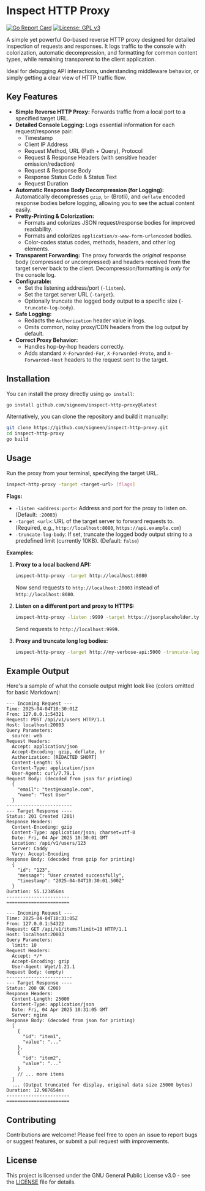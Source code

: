 # Inspect HTTP Proxy

[![Go Report Card](https://goreportcard.com/badge/github.com/signeen/inspect-http-proxy)](https://goreportcard.com/report/github.com/signeen/inspect-http-proxy)
[![License: GPL v3](https://img.shields.io/badge/License-GPLv3-blue.svg)](https://www.gnu.org/licenses/gpl-3.0)

A simple yet powerful Go-based reverse HTTP proxy designed for detailed inspection of requests and responses. It logs traffic to the console with colorization, automatic decompression, and formatting for common content types, while remaining transparent to the client application.

Ideal for debugging API interactions, understanding middleware behavior, or simply getting a clear view of HTTP traffic flow.

## Key Features

*   **Simple Reverse HTTP Proxy:** Forwards traffic from a local port to a specified target URL.
*   **Detailed Console Logging:** Logs essential information for each request/response pair:
    *   Timestamp
    *   Client IP Address
    *   Request Method, URL (Path + Query), Protocol
    *   Request & Response Headers (with sensitive header omission/redaction)
    *   Request & Response Body
    *   Response Status Code & Status Text
    *   Request Duration
*   **Automatic Response Body Decompression (for Logging):** Automatically decompresses `gzip`, `br` (Brotli), and `deflate` encoded response bodies before logging, allowing you to see the actual content easily.
*   **Pretty-Printing & Colorization:**
    *   Formats and colorizes JSON request/response bodies for improved readability.
    *   Formats and colorizes `application/x-www-form-urlencoded` bodies.
    *   Color-codes status codes, methods, headers, and other log elements.
*   **Transparent Forwarding:** The proxy forwards the *original* response body (compressed or uncompressed) and headers received from the target server back to the client. Decompression/formatting is *only* for the console log.
*   **Configurable:**
    *   Set the listening address/port (`-listen`).
    *   Set the target server URL (`-target`).
    *   Optionally truncate the logged body output to a specific size (`-truncate-log-body`).
*   **Safe Logging:**
    *   Redacts the `Authorization` header value in logs.
    *   Omits common, noisy proxy/CDN headers from the log output by default.
*   **Correct Proxy Behavior:**
    *   Handles hop-by-hop headers correctly.
    *   Adds standard `X-Forwarded-For`, `X-Forwarded-Proto`, and `X-Forwarded-Host` headers to the request sent to the target.

## Installation

You can install the proxy directly using `go install`:

```bash
go install github.com/signeen/inspect-http-proxy@latest
```

Alternatively, you can clone the repository and build it manually:

```bash
git clone https://github.com/signeen/inspect-http-proxy.git
cd inspect-http-proxy
go build
```

## Usage

Run the proxy from your terminal, specifying the target URL.

```bash
inspect-http-proxy -target <target-url> [flags]
```

**Flags:**

*   `-listen <address:port>`: Address and port for the proxy to listen on. (Default: `:20003`)
*   `-target <url>`: URL of the target server to forward requests to. (Required, e.g., `http://localhost:8080`, `https://api.example.com`)
*   `-truncate-log-body`: If set, truncate the logged body output string to a predefined limit (currently 10KB). (Default: `false`)

**Examples:**

1.  **Proxy to a local backend API:**
    ```bash
    inspect-http-proxy -target http://localhost:8080
    ```
    Now send requests to `http://localhost:20003` instead of `http://localhost:8080`.

2.  **Listen on a different port and proxy to HTTPS:**
    ```bash
    inspect-http-proxy -listen :9999 -target https://jsonplaceholder.typicode.com
    ```
    Send requests to `http://localhost:9999`.

3.  **Proxy and truncate long log bodies:**
    ```bash
    inspect-http-proxy -target http://my-verbose-api:5000 -truncate-log-body
    ```

## Example Output

Here's a sample of what the console output might look like (colors omitted for basic Markdown):

```
--- Incoming Request ---
Time: 2025-04-04T10:30:01Z
From: 127.0.0.1:54321
Request: POST /api/v1/users HTTP/1.1
Host: localhost:20003
Query Parameters:
  source: web
Request Headers:
  Accept: application/json
  Accept-Encoding: gzip, deflate, br
  Authorization: [REDACTED SHORT]
  Content-Length: 55
  Content-Type: application/json
  User-Agent: curl/7.79.1
Request Body: (decoded from json for printing)
  {
    "email": "test@example.com",
    "name": "Test User"
  }
------------------------
--- Target Response ----
Status: 201 Created (201)
Response Headers:
  Content-Encoding: gzip
  Content-Type: application/json; charset=utf-8
  Date: Fri, 04 Apr 2025 10:30:01 GMT
  Location: /api/v1/users/123
  Server: Caddy
  Vary: Accept-Encoding
Response Body: (decoded from gzip for printing)
  {
    "id": "123",
    "message": "User created successfully",
    "timestamp": "2025-04-04T10:30:01.500Z"
  }
Duration: 55.123456ms
-----------------------
=======================

--- Incoming Request ---
Time: 2025-04-04T10:31:05Z
From: 127.0.0.1:54322
Request: GET /api/v1/items?limit=10 HTTP/1.1
Host: localhost:20003
Query Parameters:
  limit: 10
Request Headers:
  Accept: */*
  Accept-Encoding: gzip
  User-Agent: Wget/1.21.1
Request Body: (empty)
------------------------
--- Target Response ----
Status: 200 OK (200)
Response Headers:
  Content-Length: 25000
  Content-Type: application/json
  Date: Fri, 04 Apr 2025 10:31:05 GMT
  Server: nginx
Response Body: (decoded from json for printing)
  [
    {
      "id": "item1",
      "value": "..."
    },
    {
      "id": "item2",
      "value": "..."
    }
    // ... more items
  ]
  ... (Output truncated for display, original data size 25000 bytes)
Duration: 12.987654ms
-----------------------
=======================
```

## Contributing

Contributions are welcome! Please feel free to open an issue to report bugs or suggest features, or submit a pull request with improvements.

## License

This project is licensed under the GNU General Public License v3.0 - see the [LICENSE](LICENSE) file for details.

